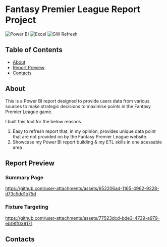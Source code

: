 
# Fantasy Premier League Report Project

![Power BI](https://img.shields.io/badge/Power%20BI-d9b300)
![Excel](https://img.shields.io/badge/Excel-brightgreen)
![GW Refresh](https://img.shields.io/badge/Latest%20GW%20Refresh-7-brightgreen)

## Table of Contents
  - [About](#about)
  - [Report Preview](#report-preview)
  - [Contacts](#contacts)
  
## About
This is a Power BI report designed to provide users data from various sources to make strategic decisions to maximise points in the Fantasy Premier League game.

I built this tool for the below reasons
  1. Easy to refresh report that, in my opinion, provides unique data point that are not provided on by the Fantasy Premier League website.
  2. Showcase my Power BI report building & my ETL skills in one acessable area

## Report Preview

### Summary Page

https://github.com/user-attachments/assets/952206ad-1165-4962-9228-d73c5dd1b75d

### Fixture Targeting

https://github.com/user-attachments/assets/77523dcd-bde3-4739-a979-eb19ff039171

## Contacts

